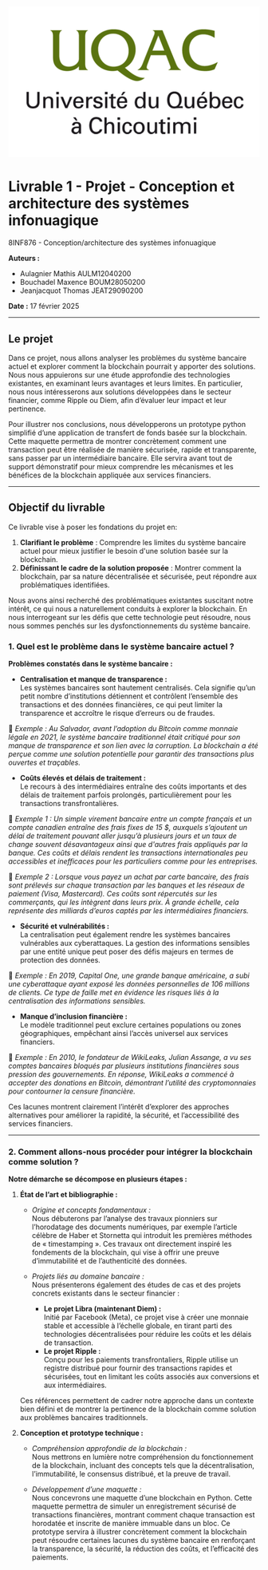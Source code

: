 <p align="center">
  <img src="images/uqac_transparent.png" alt="Logo de l'école">
</p>

# Livrable 1 - Projet - Conception et architecture des systèmes infonuagique

8INF876 - Conception/architecture des systèmes infonuagique

**Auteurs :** 
- Aulagnier Mathis AULM12040200
- Bouchadel Maxence BOUM28050200
- Jeanjacquot Thomas JEAT29090200

**Date :** 17 février 2025

---
## Le projet

Dans ce projet, nous allons analyser les problèmes du système bancaire actuel et explorer comment la blockchain pourrait y apporter des solutions. Nous nous appuierons sur une étude approfondie des technologies existantes, en examinant leurs avantages et leurs limites. En particulier, nous nous intéresserons aux solutions développées dans le secteur financier, comme Ripple ou Diem, afin d’évaluer leur impact et leur pertinence.

Pour illustrer nos conclusions, nous développerons un prototype python simplifié d’une application de transfert de fonds basée sur la blockchain. Cette maquette permettra de montrer concrètement comment une transaction peut être réalisée de manière sécurisée, rapide et transparente, sans passer par un intermédiaire bancaire. Elle servira avant tout de support démonstratif pour mieux comprendre les mécanismes et les bénéfices de la blockchain appliquée aux services financiers.

---

## Objectif du livrable 

Ce livrable vise à poser les fondations du projet en:
1. **Clarifiant le problème** : Comprendre les limites du système bancaire actuel pour mieux justifier le besoin d'une solution basée sur la blockchain.
2. **Définissant le cadre de la solution proposée** : Montrer comment la blockchain, par sa nature décentralisée et sécurisée, peut répondre aux problématiques identifiées.

Nous avons ainsi recherché des problématiques existantes suscitant notre intérêt, ce qui nous a naturellement conduits à explorer la blockchain. En nous interrogeant sur les défis que cette technologie peut résoudre, nous nous sommes penchés sur les dysfonctionnements du système bancaire.


### 1. Quel est le problème dans le système bancaire actuel ?

**Problèmes constatés dans le système bancaire :**

- **Centralisation et manque de transparence :**  
  Les systèmes bancaires sont hautement centralisés. Cela signifie qu’un petit nombre d’institutions détiennent et contrôlent l’ensemble des transactions et des données financières, ce qui peut limiter la transparence et accroître le risque d’erreurs ou de fraudes. 

🔹 *Exemple : Au Salvador, avant l’adoption du Bitcoin comme monnaie légale en 2021, le système bancaire traditionnel était critiqué pour son manque de transparence et son lien avec la corruption. La blockchain a été perçue comme une solution potentielle pour garantir des transactions plus ouvertes et traçables.*


- **Coûts élevés et délais de traitement :**  
  Le recours à des intermédiaires entraîne des coûts importants et des délais de traitement parfois prolongés, particulièrement pour les transactions transfrontalières.

🔹 *Exemple 1 : Un simple virement bancaire entre un compte français et un compte canadien entraîne des frais fixes de 15 $, auxquels s’ajoutent un délai de traitement pouvant aller jusqu’à plusieurs jours et un taux de change souvent désavantageux ainsi que d'autres frais appliqués par la banque. Ces coûts et délais rendent les transactions internationales peu accessibles et inefficaces pour les particuliers comme pour les entreprises.*

🔹 *Exemple 2 : Lorsque vous payez un achat par carte bancaire, des frais sont prélevés sur chaque transaction par les banques et les réseaux de paiement (Visa, Mastercard). Ces coûts sont répercutés sur les commerçants, qui les intègrent dans leurs prix. À grande échelle, cela représente des milliards d’euros captés par les intermédiaires financiers.*


- **Sécurité et vulnérabilités :**  
  La centralisation peut également rendre les systèmes bancaires vulnérables aux cyberattaques. La gestion des informations sensibles par une entité unique peut poser des défis majeurs en termes de protection des données.

🔹 *Exemple : En 2019, Capital One, une grande banque américaine, a subi une cyberattaque ayant exposé les données personnelles de 106 millions de clients. Ce type de faille met en évidence les risques liés à la centralisation des informations sensibles.*


- **Manque d’inclusion financière :**  
  Le modèle traditionnel peut exclure certaines populations ou zones géographiques, empêchant ainsi l’accès universel aux services financiers.

🔹 *Exemple : En 2010, le fondateur de WikiLeaks, Julian Assange, a vu ses comptes bancaires bloqués par plusieurs institutions financières sous pression des gouvernements. En réponse, WikiLeaks a commencé à accepter des donations en Bitcoin, démontrant l’utilité des cryptomonnaies pour contourner la censure financière.*

Ces lacunes montrent clairement l’intérêt d’explorer des approches alternatives pour améliorer la rapidité, la sécurité, et l’accessibilité des services financiers.

---

### 2. Comment allons-nous procéder pour intégrer la blockchain comme solution ?

**Notre démarche se décompose en plusieurs étapes :**

1. **État de l’art et bibliographie :**  
   - *Origine et concepts fondamentaux :*  
     Nous débuterons par l’analyse des travaux pionniers sur l’horodatage des documents numériques, par exemple l’article célèbre de Haber et Stornetta qui introduit les premières méthodes de « timestamping ». Ces travaux ont directement inspiré les fondements de la blockchain, qui vise à offrir une preuve d’immutabilité et de l’authenticité des données.
   
   - *Projets liés au domaine bancaire :*  
     Nous présenterons également des études de cas et des projets concrets existants dans le secteur financier :
       - **Le projet Libra (maintenant Diem) :**  
         Initié par Facebook (Meta), ce projet vise à créer une monnaie stable et accessible à l’échelle globale, en tirant parti des technologies décentralisées pour réduire les coûts et les délais de transaction.
       - **Le projet Ripple :**  
         Conçu pour les paiements transfrontaliers, Ripple utilise un registre distribué pour fournir des transactions rapides et sécurisées, tout en limitant les coûts associés aux conversions et aux intermédiaires.

   Ces références permettent de cadrer notre approche dans un contexte bien défini et de montrer la pertinence de la blockchain comme solution aux problèmes bancaires traditionnels.

2. **Conception et prototype technique :**
   - *Compréhension approfondie de la blockchain :*  
     Nous mettrons en lumière notre compréhension du fonctionnement de la blockchain, incluant des concepts tels que la décentralisation, l’immutabilité, le consensus distribué, et la preuve de travail.

   - *Développement d’une maquette :*  
     Nous concevrons une maquette d’une blockchain en Python. Cette maquette permettra de simuler un enregistrement sécurisé de transactions financières, montrant comment chaque transaction est horodatée et inscrite de manière immuable dans un bloc. Ce prototype servira à illustrer concrètement comment la blockchain peut résoudre certaines lacunes du système bancaire en renforçant la transparence, la sécurité, la réduction des coûts, et l’efficacité des paiements.


